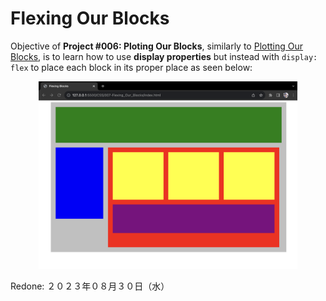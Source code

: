 # Flexing Our Blocks

Objective of **Project #006: Ploting Our Blocks**, similarly to [Plotting Our Blocks](/CSS/006-Plotting_Our_Blocks), is to learn how to use **display properties** but instead with `display: flex` to place each block in its proper place as seen below:

<div align="center">
<img src="img/flexing-blocks.png" height="300px">
</div>

Redone: ２０２３年０８月３０日（水）